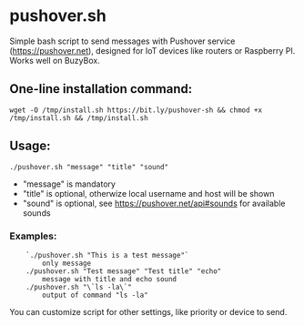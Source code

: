 # pushover.sh

Simple bash script to send messages with Pushover service (https://pushover.net), designed for IoT devices like routers or Raspberry PI. Works well on BuzyBox.

## One-line installation command:

```
wget -O /tmp/install.sh https://bit.ly/pushover-sh && chmod +x /tmp/install.sh && /tmp/install.sh
```

## Usage:

```
./pushover.sh "message" "title" "sound"
```

- "message" is mandatory
- "title" is optional, otherwize local username and host will be shown
- "sound" is optional, see https://pushover.net/api#sounds for available sounds

### Examples:

```
	`./pushover.sh "This is a test message"`
		only message
	./pushover.sh "Test message" "Test title" "echo"
		message with title and echo sound
	./pushover.sh "\`ls -la\`"
		output of command "ls -la"
```

You can customize script for other settings, like priority or device to send.
